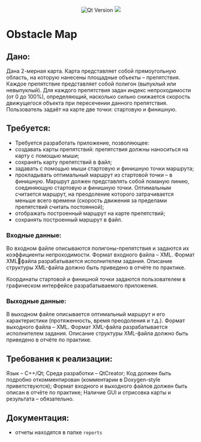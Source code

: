 <p align = "center">
  <img src = "https://img.shields.io/badge/Qt_Creator-5.0.2-41CD52?style=plastic&logo=Qt&labelColor=black" alt = "Qt Version">
  <img src = "https://img.shields.io/badge/Doxygen-1.10.0-%23?style=plastic&logo=doxygen&logoColor=%232C4AA8&label=Doxygen&labelColor=black&color=%232C4AA8">
</p>

# Obstacle Map

## Дано:
Дана 2-мерная карта. Карта представляет собой прямоугольную область, на 
которую нанесены площадные объекты – препятствия. Каждое препятствие 
представляет собой полигон (выпуклый или невыпуклый). Для каждого 
препятствия задан индекс непроходимости (от 0 до 100%), определяющий, 
насколько сильно снижается скорость движущегося объекта при пересечении 
данного препятствия. Пользователь задаёт на карте две точки: стартовую и 
финишную.

## Требуется: 
* Требуется разработать приложение, позволяющее:
* создавать карты препятствий: препятствия должны наноситься на карту с помощью
мыши;
* сохранять карту препятствий в файл;
* задавать с помощью мыши стартовую и финишную точки маршрута;
* прокладывать оптимальный маршрут из стартовой точки – в финишную. Маршрут 
должен представлять собой ломаную линию, соединяющую стартовую и 
финишную точки. Оптимальным считается маршрут, на преодоление которого 
затрачивается меньше всего времени (скорость движения за пределами 
препятствий считать постоянной);
* отображать построенный маршрут на карте препятствий;
* сохранять построенный маршрут в файл.

### Входные данные:
Во входном файле описываются полигоны-препятствия и задаются их 
коэффициенты непроходимости. Формат входного файла – XML. Формат XMLфайла разрабатывается исполнителем задания. Описание структуры XML-файла 
должно быть приведено в отчёте по практике.

Координаты стартовой и финишной точки задаются пользователем в графическом 
интерфейсе разрабатываемого приложения.

### Выходные данные:
В выходном файле описывается оптимальный маршрут и его характеристики 
(протяженность, время преодоления и т.д.). Формат выходного файла – XML. 
Формат XML-файла разрабатывается исполнителем задания. Описание структуры 
XML-файла должно быть приведено в отчёте по практике.

## Требования к реализации:
Язык – C++/Qt;
Среда разработки – QtCreator;
Код должен быть подробно откомментирован (комментарии в Doxygen-style
приветствуются);
Формат входного и выходного файлов должен быть описан в отчёте по практике;
Наличие GUI и отрисовка карты и результата – обязательно.

## Документация:
* отчеты находятся в папке ```reports```

